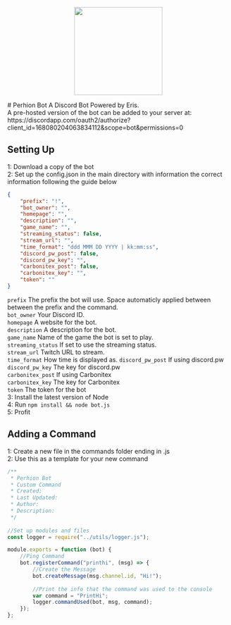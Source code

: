 <p align="center">
  <img src="https://github.com/perhion/perhionbot/blob/master/perhionbot.png?raw=true"/ height="200px" width="200px">
</p>
# Perhion Bot
A Discord Bot Powered by Eris.<br>
A pre-hosted version of the bot can be added to your server at:<br>
https://discordapp.com/oauth2/authorize?client_id=168080204063834112&scope=bot&permissions=0

## Setting Up
1: Download a copy of the bot<br>
2: Set up the config.json in the main directory with information the correct information following the guide below
```json
{
    "prefix": "!",
    "bot_owner": "",
    "homepage": "",
    "description": "",
    "game_name": "",
    "streaming_status": false,
    "stream_url": "",
    "time_format": "ddd MMM DD YYYY | kk:mm:ss",
    "discord_pw_post": false,
    "discord_pw_key": "",
    "carbonitex_post": false,
    "carbonitex_key": "",
    "token": ""
}
```
`prefix` The prefix the bot will use. Space automaticly applied between between the prefix and the command.<br>
`bot_owner` Your Discord ID.<br>
`homepage` A website for the bot.<br>
`description` A description for the bot.<br>
`game_name` Name of the game the bot is set to play.<br>
`streaming_status` If set to use the streaming status.<br>
`stream_url` Twitch URL to stream.<br>
`time_format` How time is displayed as.
`discord_pw_post` If using discord.pw<br>
`discord_pw_key` The key for discord.pw<br>
`carbonitex_post` If using Carbonitex<br>
`carbonitex_key` The key for Carbonitex<br>
`token` The token for the bot<br>
3: Install the latest version of Node<br>
4: Run `npm install && node bot.js`<br>
5: Profit
## Adding a Command
1: Create a new file in the commands folder ending in .js<br>
2: Use this as a template for your new command
```javascript
/**
 * Perhion Bot
 * Custom Command
 * Created:
 * Last Updated:
 * Author:
 * Description:
 */
 
//Set up modules and files
const logger = require("../utils/logger.js");

module.exports = function (bot) {
    //Ping Command
    bot.registerCommand("printhi", (msg) => {
        //Create the Message
        bot.createMessage(msg.channel.id, "Hi!");
        
        //Print the info that the command was used to the console
        var command = "PrintHi";
        logger.commandUsed(bot, msg, command);
    });
};
```
